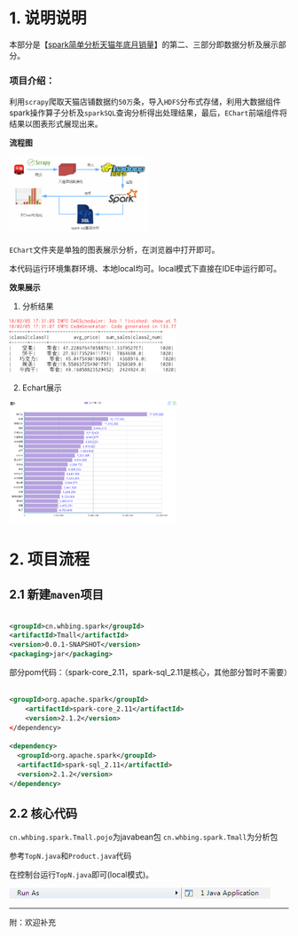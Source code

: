 # 1. 说明说明

本部分是【[spark简单分析天猫年底月销量](http://www.whbing.cn/2018/02/01/1.%E5%A4%A7%E6%95%B0%E6%8D%AE%E5%B7%A5%E5%85%B7%E7%AE%80%E5%8D%95%E5%88%86%E6%9E%90%E5%A4%A9%E7%8C%AB%E5%B9%B4%E5%BA%95%E6%9C%88%E9%94%80%E9%87%8F/)】的第二、三部分即数据分析及展示部分。

### 项目介绍：

利用`scrapy`爬取天猫店铺数据约`50万`条，导入`HDFS`分布式存储，利用大数据组件spark操作算子分析及`sparkSQL`查询分析得出处理结果，最后，`EChart`前端组件将结果以图表形式展现出来。

**流程图**

<img width="50%"  src="流程图.png">

`EChart`文件夹是单独的图表展示分析，在浏览器中打开即可。


本代码运行环境集群环境、本地local均可。local模式下直接在IDE中运行即可。

**效果展示**

1. 分析结果

<img width="60%"  src="out1.png">

2. Echart展示
<img width="60%"  src="out.png">

# 2. 项目流程

## 2.1 新建`maven`项目

```xml

<groupId>cn.whbing.spark</groupId>
<artifactId>Tmall</artifactId>
<version>0.0.1-SNAPSHOT</version>
<packaging>jar</packaging>

```
部分pom代码：（spark-core_2.11，spark-sql_2.11是核心，其他部分暂时不需要）

```xml

<groupId>org.apache.spark</groupId>
    <artifactId>spark-core_2.11</artifactId>
    <version>2.1.2</version>
</dependency>
 
<dependency>
  <groupId>org.apache.spark</groupId>
  <artifactId>spark-sql_2.11</artifactId>
  <version>2.1.2</version>
</dependency>

```

## 2.2 核心代码

`cn.whbing.spark.Tmall.pojo`为javabean包
`cn.whbing.spark.Tmall`为分析包

参考`TopN.java`和`Product.java`代码

在控制台运行`TopN.java`即可(local模式)。

![运行图](运行.png)

---

附：欢迎补充




